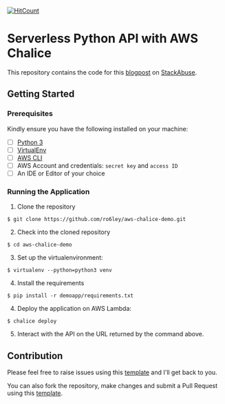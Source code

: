 [![HitCount](http://hits.dwyl.io/ro6ley/aws-chalice-demo.svg)](http://hits.dwyl.io/ro6ley/aws-chalice-demo)

# Serverless Python API with AWS Chalice

This repository contains the code for this [blogpost](https://stackabuse.com/serverless-python-application-development-with-aws-chalice/) on [StackAbuse](https://stackabuse.com/).

## Getting Started

### Prerequisites

Kindly ensure you have the following installed on your machine:

- [ ] [Python 3](https://realpython.com/installing-python/)
- [ ] [VirtualEnv](https://virtualenv.pypa.io/en/latest/installation/)
- [ ] [AWS CLI](https://docs.aws.amazon.com/cli/latest/userguide/cli-chap-install.html)
- [ ] AWS Account and credentials: `secret key` and `access ID`
- [ ] An IDE or Editor of your choice

### Running the Application

1. Clone the repository
```
$ git clone https://github.com/ro6ley/aws-chalice-demo.git
```

2. Check into the cloned repository
```
$ cd aws-chalice-demo
```

3. Set up the virtualenvironment:
```
$ virtualenv --python=python3 venv
```

4. Install the requirements
```
$ pip install -r demoapp/requirements.txt
```

4. Deploy the application on AWS Lambda:
```
$ chalice deploy
```

5. Interact with the API on the URL returned by the command above.

## Contribution

Please feel free to raise issues using this [template](./.github/ISSUE_TEMPLATE.md) and I'll get back to you.

You can also fork the repository, make changes and submit a Pull Request using this [template](./.github/PULL_REQUEST_TEMPLATE.md).
